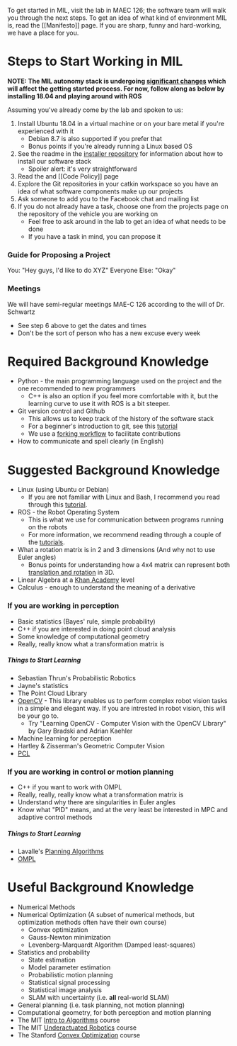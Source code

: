To get started in MIL, visit the lab in MAEC 126; the software team will walk you through the next steps. To get an idea of what kind of environment MIL is, read the [[Manifesto]] page. If you are sharp, funny and hard-working, we have a place for you.


# Steps to Start Working in MIL

**NOTE: The MIL autonomy stack is undergoing [significant changes](https://docs.google.com/document/d/18U9Je7EnWjsQSqauGDCuaXYYGR4Ay0JB1_JtdFSdQ8M/edit) which will affect the getting started process. For now, follow along as below by installing 18.04 and playing around with ROS**

Assuming you've already come by the lab and spoken to us:

1. Install Ubuntu 18.04 in a virtual machine or on your bare metal if you're experienced with it
    * Debian 8.7 is also supported if you prefer that
    * Bonus points if you're already running a Linux based OS
2. See the readme in the [installer repository](https://github.com/uf-mil/installer) for information about how to install our software stack
    * Spoiler alert: it's very straightforward
3. Read the  and [[Code Policy]] page
4. Explore the Git repositories in your catkin workspace so you have an idea of what software components make up our projects
5. Ask someone to add you to the Facebook chat and mailing list
6. If you do not already have a task, choose one from the projects page on the repository of the vehicle you are working on
    * Feel free to ask around in the lab to get an idea of what needs to be done
    * If you have a task in mind, you can propose it

### Guide for Proposing a Project

You: "Hey guys, I'd like to do XYZ"
Everyone Else: "Okay"

### Meetings

We will have semi-regular meetings MAE-C 126 according to the will of Dr. Schwartz

* See step 6 above to get the dates and times
* Don't be the sort of person who has a new excuse every week


# Required Background Knowledge
* Python - the main programming language used on the project and the one recommended to new programmers
    * C++ is also an option if you feel more comfortable with it, but the learning curve to use it with ROS is a bit steeper.
* Git version control and Github
    * This allows us to keep track of the history of the software stack
    * For a beginner's introduction to git, see this [tutorial](http://rogerdudler.github.io/git-guide/)
    * We use a [forking workflow](https://www.atlassian.com/git/tutorials/comparing-workflows/forking-workflow) to facilitate contributions
* How to communicate and spell clearly (in English)


# Suggested Background Knowledge

* Linux (using Ubuntu or Debian)
    * If you are not familiar with Linux and Bash, I recommend you read through this [tutorial](http://ryanstutorials.net/linuxtutorial/).
* ROS - the Robot Operating System
    * This is what we use for communication between programs running on the robots
    * For more information, we recommend reading through a couple of the [tutorials](http://wiki.ros.org/ROS/Tutorials).
* What a rotation matrix is in 2 and 3 dimensions (And why not to use Euler angles)
    * Bonus points for understanding how a 4x4 matrix can represent both [translation and rotation](https://en.wikipedia.org/wiki/Transformation_matrix#Affine_transformations) in 3D.
* Linear Algebra at a [Khan Academy](https://www.khanacademy.org/math/linear-algebra) level
* Calculus - enough to understand the meaning of a derivative

### If you are working in perception

* Basic statistics (Bayes' rule, simple probability)
* C++ if you are interested in doing point cloud analysis
* Some knowledge of computational geometry
* Really, really know what a transformation matrix is

##### Things to Start Learning

* Sebastian Thrun's Probabilistic Robotics
* Jayne's statistics
* The Point Cloud Library
* [OpenCV](http://opencv.org/) - This library enables us to perform complex robot vision tasks in a simple and elegant way. If you are intrested in robot vision, this will be your go to.
    * Try "Learning OpenCV - Computer Vision with the OpenCV Library" by Gary Bradski and Adrian Kaehler
* Machine learning for perception
* Hartley & Zisserman's Geometric Computer Vision
* [PCL](pointclouds.org)

### If you are working in control or motion planning

* C++ if you want to work with OMPL
* Really, really, really know what a transformation matrix is
* Understand why there are singularities in Euler angles
* Know what "PID" means, and at the very least be interested in MPC and adaptive control methods

##### Things to Start Learning

* Lavalle's [Planning Algorithms](http://planning.cs.uiuc.edu/)
* [OMPL](http://ompl.kavrakilab.org/)


# Useful Background Knowledge

* Numerical Methods
* Numerical Optimization (A subset of numerical methods, but optimization methods often have their own course)
    * Convex optimization
    * Gauss-Newton minimization
    * Levenberg-Marquardt Algorithm (Damped least-squares)
* Statistics and probability
    * State estimation
    * Model parameter estimation
    * Probabilistic motion planning
    * Statistical signal processing
    * Statistical image analysis
    * SLAM with uncertainty (i.e. **all** real-world SLAM)
* General planning (i.e. task planning, not motion planning)
* Computational geometry, for both perception and motion planning
* The MIT [Intro to Algorithms](http://ocw.mit.edu/courses/electrical-engineering-and-computer-science/6-006-introduction-to-algorithms-fall-2011/) course
* The MIT [Underactuated Robotics](http://ocw.mit.edu/courses/electrical-engineering-and-computer-science/6-832-underactuated-robotics-spring-2009/) course
* The Stanford [Convex Optimization](http://stanford.edu/class/ee364a/) course